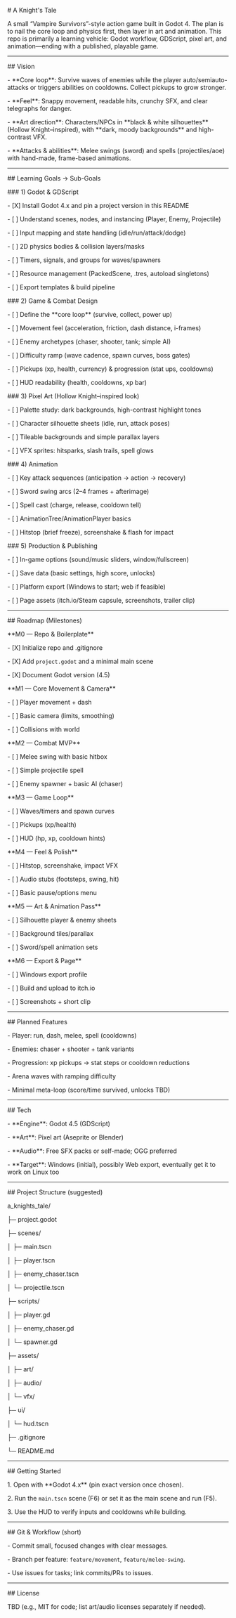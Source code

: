 \# A Knight's Tale



A small “Vampire Survivors”-style action game built in Godot 4. The plan is to nail the core loop and physics first, then layer in art and animation. This repo is primarily a learning vehicle: Godot workflow, GDScript, pixel art, and animation—ending with a published, playable game.



---



\## Vision



\- \*\*Core loop\*\*: Survive waves of enemies while the player auto/semiauto-attacks or triggers abilities on cooldowns. Collect pickups to grow stronger.

\- \*\*Feel\*\*: Snappy movement, readable hits, crunchy SFX, and clear telegraphs for danger.

\- \*\*Art direction\*\*: Characters/NPCs in \*\*black \& white silhouettes\*\* (Hollow Knight–inspired), with \*\*dark, moody backgrounds\*\* and high-contrast VFX.

\- \*\*Attacks \& abilities\*\*: Melee swings (sword) and spells (projectiles/aoe) with hand-made, frame-based animations.



---



\## Learning Goals → Sub-Goals



\### 1) Godot \& GDScript

\- \[X] Install Godot 4.x and pin a project version in this README

\- \[ ] Understand scenes, nodes, and instancing (Player, Enemy, Projectile)

\- \[ ] Input mapping and state handling (idle/run/attack/dodge)

\- \[ ] 2D physics bodies \& collision layers/masks

\- \[ ] Timers, signals, and groups for waves/spawners

\- \[ ] Resource management (PackedScene, .tres, autoload singletons)

\- \[ ] Export templates \& build pipeline



\### 2) Game \& Combat Design

\- \[ ] Define the \*\*core loop\*\* (survive, collect, power up)

\- \[ ] Movement feel (acceleration, friction, dash distance, i-frames)

\- \[ ] Enemy archetypes (chaser, shooter, tank; simple AI)

\- \[ ] Difficulty ramp (wave cadence, spawn curves, boss gates)

\- \[ ] Pickups (xp, health, currency) \& progression (stat ups, cooldowns)

\- \[ ] HUD readability (health, cooldowns, xp bar)



\### 3) Pixel Art (Hollow Knight–inspired look)

\- \[ ] Palette study: dark backgrounds, high-contrast highlight tones

\- \[ ] Character silhouette sheets (idle, run, attack poses)

\- \[ ] Tileable backgrounds and simple parallax layers

\- \[ ] VFX sprites: hitsparks, slash trails, spell glows



\### 4) Animation

\- \[ ] Key attack sequences (anticipation → action → recovery)

\- \[ ] Sword swing arcs (2–4 frames + afterimage)

\- \[ ] Spell cast (charge, release, cooldown tell)

\- \[ ] AnimationTree/AnimationPlayer basics

\- \[ ] Hitstop (brief freeze), screenshake \& flash for impact



\### 5) Production \& Publishing

\- \[ ] In-game options (sound/music sliders, window/fullscreen)

\- \[ ] Save data (basic settings, high score, unlocks)

\- \[ ] Platform export (Windows to start; web if feasible)

\- \[ ] Page assets (itch.io/Steam capsule, screenshots, trailer clip)



---



\## Roadmap (Milestones)



\*\*M0 — Repo \& Boilerplate\*\*

\- \[X] Initialize repo and .gitignore

\- \[X] Add `project.godot` and a minimal main scene

\- \[X] Document Godot version (4.5)



\*\*M1 — Core Movement \& Camera\*\*

\- \[ ] Player movement + dash

\- \[ ] Basic camera (limits, smoothing)

\- \[ ] Collisions with world



\*\*M2 — Combat MVP\*\*

\- \[ ] Melee swing with basic hitbox

\- \[ ] Simple projectile spell

\- \[ ] Enemy spawner + basic AI (chaser)



\*\*M3 — Game Loop\*\*

\- \[ ] Waves/timers and spawn curves

\- \[ ] Pickups (xp/health)

\- \[ ] HUD (hp, xp, cooldown hints)



\*\*M4 — Feel \& Polish\*\*

\- \[ ] Hitstop, screenshake, impact VFX

\- \[ ] Audio stubs (footsteps, swing, hit)

\- \[ ] Basic pause/options menu



\*\*M5 — Art \& Animation Pass\*\*

\- \[ ] Silhouette player \& enemy sheets

\- \[ ] Background tiles/parallax

\- \[ ] Sword/spell animation sets



\*\*M6 — Export \& Page\*\*

\- \[ ] Windows export profile

\- \[ ] Build and upload to itch.io

\- \[ ] Screenshots + short clip



---



\## Planned Features



\- Player: run, dash, melee, spell (cooldowns)

\- Enemies: chaser + shooter + tank variants

\- Progression: xp pickups → stat steps or cooldown reductions

\- Arena waves with ramping difficulty

\- Minimal meta-loop (score/time survived, unlocks TBD)



---



\## Tech



\- \*\*Engine\*\*: Godot 4.5 (GDScript)

\- \*\*Art\*\*: Pixel art (Aseprite or Blender)

\- \*\*Audio\*\*: Free SFX packs or self-made; OGG preferred

\- \*\*Target\*\*: Windows (initial), possibly Web export, eventually get it to work on Linux too



---



\## Project Structure (suggested)



a\_knights\_tale/

├─ project.godot

├─ scenes/

│ ├─ main.tscn

│ ├─ player.tscn

│ ├─ enemy\_chaser.tscn

│ └─ projectile.tscn

├─ scripts/

│ ├─ player.gd

│ ├─ enemy\_chaser.gd

│ └─ spawner.gd

├─ assets/

│ ├─ art/

│ ├─ audio/

│ └─ vfx/

├─ ui/

│ └─ hud.tscn

├─ .gitignore

└─ README.md





---



\## Getting Started



1\. Open with \*\*Godot 4.x\*\* (pin exact version once chosen).

2\. Run the `main.tscn` scene (F6) or set it as the main scene and run (F5).

3\. Use the HUD to verify inputs and cooldowns while building.



---



\## Git \& Workflow (short)



\- Commit small, focused changes with clear messages.

\- Branch per feature: `feature/movement`, `feature/melee-swing`.

\- Use issues for tasks; link commits/PRs to issues.



---



\## License



TBD (e.g., MIT for code; list art/audio licenses separately if needed).






